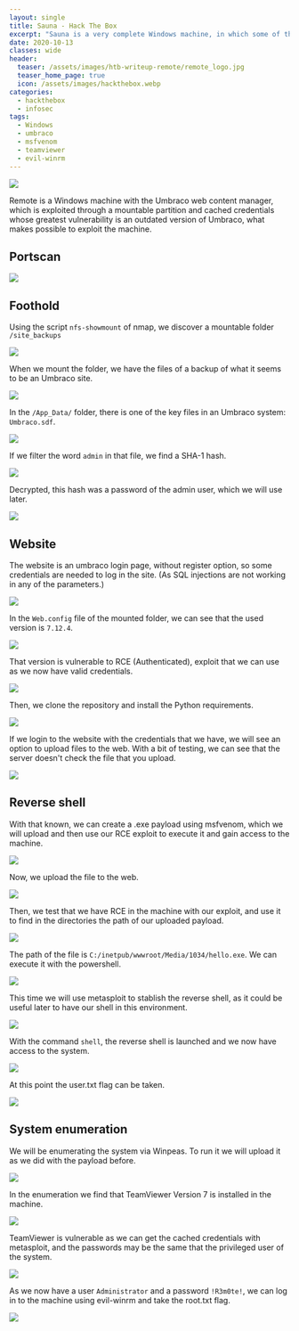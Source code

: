 ```yaml
---
layout: single
title: Sauna - Hack The Box
excerpt: "Sauna is a very complete Windows machine, in which some of the most common tools are used to gain access and escalate privileges in the system. The enumeration requires making a list of possible usernames using the about page of the website. In the privilege escalation, the Pass-The-Hash technique is used to become administrator, which makes the machine interesting at the same time that it is easy and enjoyable to start with Windows pentesting."
date: 2020-10-13
classes: wide
header:
  teaser: /assets/images/htb-writeup-remote/remote_logo.jpg
  teaser_home_page: true
  icon: /assets/images/hackthebox.webp
categories:
  - hackthebox
  - infosec
tags:  
  - Windows
  - umbraco
  - msfvenom
  - teamviewer
  - evil-winrm
---
```


![](/assets/images/htb-writeup-remote/remote_logo.jpg)

Remote is a Windows machine with the Umbraco web content manager, which is exploited through a mountable partition and cached credentials whose greatest vulnerability is an outdated version of Umbraco, what makes possible to exploit the machine.

## Portscan

![](/assets/images/htb-writeup-remote/remote1.png)

## Foothold

Using the script `nfs-showmount` of nmap, we discover a mountable folder `/site_backups`

![](/assets/images/htb-writeup-remote/remote2.png)

When we mount the folder, we have the files of a backup of what it seems to be an Umbraco site.

![](/assets/images/htb-writeup-remote/remote3.png)

In the `/App_Data/` folder, there is one of the key files in an Umbraco system: `Umbraco.sdf`.

![](/assets/images/htb-writeup-remote/remote6.png)

If we filter the word `admin` in that file, we find a SHA-1 hash.

![](/assets/images/htb-writeup-remote/remote7.png)

Decrypted, this hash was a password of the admin user, which we will use later.

![](/assets/images/htb-writeup-remote/remote9.png)

## Website

The website is an umbraco login page, without register option, so some credentials are needed to log in the site. (As SQL injections are not working in any of the parameters.)

![](/assets/images/htb-writeup-remote/remote5.png)

In the `Web.config` file of the mounted folder, we can see that the used version is `7.12.4`.

![](/assets/images/htb-writeup-remote/remote4.png)

That version is vulnerable to RCE (Authenticated), exploit that we can use as we now have valid credentials.

![](/assets/images/htb-writeup-remote/remote10.png)

Then, we clone the repository and install the Python requirements.

![](/assets/images/htb-writeup-remote/remote11.png)

If we login to the website with the credentials that we have, we will see an option to upload files to the web. With a bit of testing, we can see that the server doesn't check the file that you upload.

![](/assets/images/htb-writeup-remote/remote13.png)

## Reverse shell

With that known, we can create a .exe payload using msfvenom, which we will upload and then use our RCE exploit to execute it and gain access to the machine.

![](/assets/images/htb-writeup-remote/remote12.png)

Now, we upload the file to the web.

![](/assets/images/htb-writeup-remote/remote14.png)

Then, we test that we have RCE in the machine with our exploit, and use it to find in the directories the path of our uploaded payload.

![](/assets/images/htb-writeup-remote/remote15.png)

The path of the file is `C:/inetpub/wwwroot/Media/1034/hello.exe`. We can execute it with the powershell.

![](/assets/images/htb-writeup-remote/remote19.png)

This time we will use metasploit to stablish the reverse shell, as it could be useful later to have our shell in this environment.

![](/assets/images/htb-writeup-remote/remote20.png)

With the command `shell`, the reverse shell is launched and we now have access to the system.

![](/assets/images/htb-writeup-remote/remote21.png)

At this point the user.txt flag can be taken.

![](/assets/images/htb-writeup-remote/remote22.png)

## System enumeration

We will be enumerating the system via Winpeas. To run it we will upload it as we did with the payload before.

![](/assets/images/htb-writeup-remote/remote26.png)

In the enumeration we find that TeamViewer Version 7 is installed in the machine.

![](/assets/images/htb-writeup-remote/remote27.png)

TeamViewer is vulnerable as we can get the cached credentials with metasploit, and the passwords may be the same that the privileged user of the system.

![](/assets/images/htb-writeup-remote/remote28.png)

As we now have a user `Administrator` and a password `!R3m0te!`, we can log in to the machine using evil-winrm and take the root.txt flag.

![](/assets/images/htb-writeup-remote/remote29.png)

